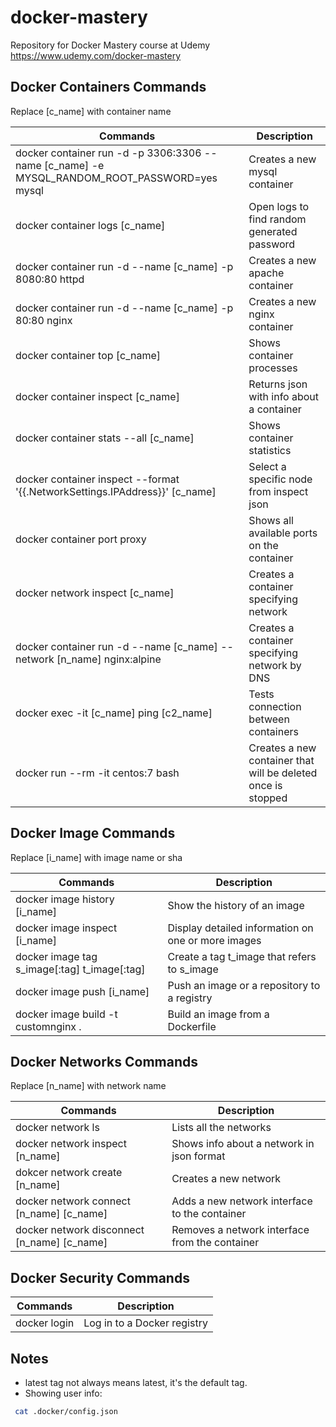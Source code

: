 # docker-mastery
Repository for Docker Mastery course at Udemy https://www.udemy.com/docker-mastery

## Docker Containers Commands
Replace [c_name] with container name

Commands | Description
---------|------------
docker container run -d -p 3306:3306 --name [c_name] -e MYSQL_RANDOM_ROOT_PASSWORD=yes mysql | Creates a new mysql container
docker container logs [c_name] | Open logs to find random generated password
docker container run -d --name [c_name] -p 8080:80 httpd | Creates a new apache container
docker container run -d --name [c_name] -p 80:80 nginx | Creates a new nginx container
docker container top [c_name] | Shows container processes
docker container inspect [c_name] | Returns json with info about a container
docker container stats --all [c_name] | Shows container statistics
docker container inspect --format '{{.NetworkSettings.IPAddress}}' [c_name] | Select a specific node from inspect json
docker container port proxy | Shows all available ports on the container
docker network inspect [c_name] | Creates a container specifying network
docker container run -d --name [c_name] --network [n_name] nginx:alpine | Creates a container specifying network by DNS
docker exec -it [c_name] ping [c2_name] | Tests connection between containers
docker run --rm -it centos:7 bash | Creates a new container that will be deleted once is stopped

## Docker Image Commands
Replace [i_name] with image name or sha

Commands | Description
---------|------------
docker image history [i_name] | Show the history of an image
docker image inspect [i_name] | Display detailed information on one or more images
docker image tag s_image[:tag] t_image[:tag] | Create a tag t_image that refers to s_image
docker image push [i_name] | Push an image or a repository to a registry
docker image build -t customnginx . | Build an image from a Dockerfile

## Docker Networks Commands
Replace [n_name] with network name

Commands | Description
---------|------------
docker network ls | Lists all the networks
docker network inspect [n_name] | Shows info about a network in json format
dokcer network create [n_name] | Creates a new network
docker network connect [n_name] [c_name] | Adds a new network interface to the container 
docker network disconnect [n_name] [c_name] | Removes a network interface from the container

## Docker Security Commands

Commands | Description
---------|------------
docker login | Log in to a Docker registry

## Notes
* latest tag not always means latest, it's the default tag.
* Showing user info:
```bash
 cat .docker/config.json
 ```